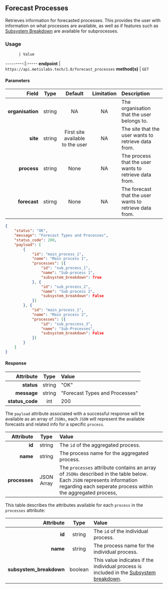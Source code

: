 ## Forecast Processes
Retrieves information for forecasted processes. This provides the user with information on what processes are available, as well as if features such as [Subsystem Breakdown](#subsystem-breakdown) are available for subprocesses.

### Usage

          | Value
---------:|:-----
__endpoint__ | `https://api.metislabs.tech/1.0/forecast_processes`
__method(s)__ | `GET`

#### Parameters

Field | Type | Default | Limitation | Description
-----:|:----:|:---------:|:----------:|:-----------
__organisation__ | string | NA | NA | The organisation that the user belongs to.
__site__ | string | First site available to the user | NA | The site that the user wants to retrieve data from.
__process__ | string | None  | NA | The process that the user wants to retrieve data from.
__forecast__ | stirng | None | NA | The forecast that the user wants to retrieve data from.



```json
{
    "status": "OK",
    "message": "Forecast Types and Processes",
    "status_code": 200,
    "payload": [
        {
            "id": "main_process_1",
            "name": "Main process 1",
            "processes": [{
                "id": "sub_process_1",
                "name": "Sub-process 1",
                "subsystem_breakdown": True
            }, {
                "id": "sub_process_2",
                "name": "Sub-process 2",
                "subsystem_breakdown": False
            }]
        }, {
            "id": "main_process_1",
            "name": "Main process 2",
            "processes": [{
                "id": "sub_proccess_3",
                "name": "Sub-Processes",
                "subsystem_breakdown": False
            }]
        }
    ]
}
```

#### Response

 Attribute | Type | Value
---------:|:----:|:-----
__status__ | string | "OK"
__message__ | string | "Forecast Types and Processes"
__status_code__ | int | 200

The `payload` attribute associated with a successful response will be available as an array of `JSONs`, each `JSON` will
represent the available forecasts and related info for a specific `process`.

 Attribute | Type | Value
---------:|:----:|:-----
__id__ | string | The `id` of the aggregated process.
__name__ | string | The process name for the aggregated process.
__processes__ | JSON Array | The `processes` attribute contains an array of `JSONs` described in the table below. Each `JSON` represents information regarding each seperate process within the aggregated process,

This table describes the attributes available for each `process` in the `processes` attribute:

 Attribute | Type | Value
---------:|:----:|:-----
__id__ | string | The `id` of the individual process.
__name__ | string | The process name for the individual process.
__subsystem_breakdown__ | boolean | This value indicates if the individual process is included in the [Subsystem breakdown](#subsystem-breakdown).
